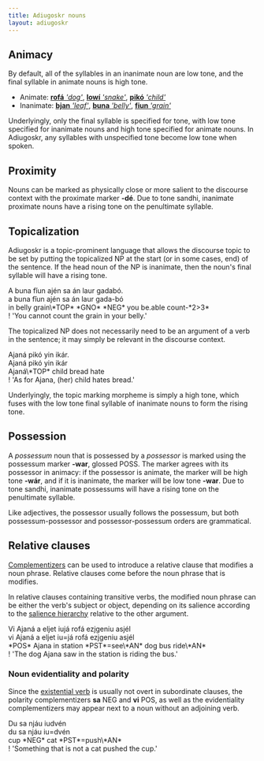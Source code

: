 ```yaml
---
title: Adiugoskr nouns
layout: adiugoskr
---
```

## Animacy
By default, all of the syllables in an inanimate noun are low tone, and the final syllable in animate nouns is high tone.

* Animate: [**rofá** *'dog'*](/adiugoskr/dictionary#dog), [**lowí** *'snake'*](/adiugoskr/dictionary#snake), [**pikó** *'child'*](/adiugoskr/dictionary#child)
* Inanimate: [**bjan** *'leaf'*](/adiugoskr/dictionary#leaf), [**buna** *'belly'*](/adiugoskr/dictionary#belly), [**fiun** *'grain'*](/adiugoskr/dictionary#grain)

Underlyingly, only the final syllable is specified for tone, with low tone specified for inanimate nouns and high tone specified for animate nouns. In Adiugoskr, any syllables with unspecified tone become low tone when spoken.

## Proximity
Nouns can be marked as physically close or more salient to the discourse context with the proximate marker **-dé**. Due to tone sandhi, inanimate proximate nouns have a rising tone on the penultimate syllable.

## Topicalization
Adiugoskr is a topic-prominent language that allows the discourse topic to be set by putting the topicalized NP at the start (or in some cases, end) of the sentence. If the head noun of the NP is inanimate, then the noun's final syllable will have a rising tone.

<div class="gloss">
  A buna fǐun ajén sa án laur gadabó.<br/>
  a buna fǐun ajén sa án laur gada-bó <br/>
  in belly grain\*TOP* *GNO* *NEG* you be.able count-*2>3* <br/>
  ! 'You cannot count the grain in your belly.'
</div>

The topicalized NP does not necessarily need to be an argument of a verb in the sentence; it may simply be relevant in the discourse context.

<div class="gloss">
  Ajaná pikó yin ikár.<br/>
  Ajaná pikó yin ikár <br/>
  Ajaná\*TOP* child bread hate <br/>
  ! 'As for Ajana, (her) child hates bread.'
</div>

Underlyingly, the topic marking morpheme is simply a high tone, which fuses with the low tone final syllable of inanimate nouns to form the rising tone.

## Possession
A *possessum* noun that is possessed by a *possessor* is marked using the possessum marker **-war**, glossed <small-caps>POSS</small-caps>. The marker agrees with its possessor in animacy: if the possessor is animate, the marker will be high tone **-wár**, and if it is inanimate, the marker will be low tone **-war**. Due to tone sandhi, inanimate possessums will have a rising tone on the penultimate syllable.

Like adjectives, the possessor usually follows the possessum, but both possessum-possessor and possessor-possessum orders are grammatical.

## Relative clauses
[Complementizers](/adiugoskr/complementizers) can be used to introduce a relative clause that modifies a noun phrase. Relative clauses come before the noun phrase that is modifies.

In relative clauses containing transitive verbs, the modified noun phrase can be either the verb's subject or object, depending on its salience according to the [salience hierarchy](/adiugoskr/verbs#morphosyntactic-alignment) relative to the other argument.

<div class="gloss">
  Vi Ajaná a eljet iujá rofá ezjgeniu asjél<br/>
  vi Ajaná a eljet iu=já rofá ezjgeniu asjél<br/>
  *POS* Ajana in station *PST*=see\*AN* dog bus ride\*AN* <br/>
  ! 'The dog Ajana saw in the station is riding the bus.'
</div>

### Noun evidentiality and polarity
Since the [existential verb](/adiugoskr/verbs#existential-verb) is usually not overt in subordinate clauses, the polarity complementizers **sa** <small-caps>NEG</small-caps> and **vi** <small-caps>POS</small-caps>, as well as the evidentiality complementizers may appear next to a noun without an adjoining verb.

<div class="gloss">
  Du sa njáu iudvén <br/>
  du sa njáu iu=dvén <br/>
  cup *NEG* cat *PST*=push\*AN* <br/>
  ! 'Something that is not a cat pushed the cup.'
</div>